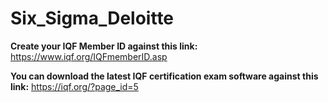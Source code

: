 # Six_Sigma_Deloitte

**Create your IQF Member ID against this link:** https://www.iqf.org/IQFmemberID.asp <br>

**You can download the latest IQF certification exam software against this link:** https://iqf.org/?page_id=5<br>
